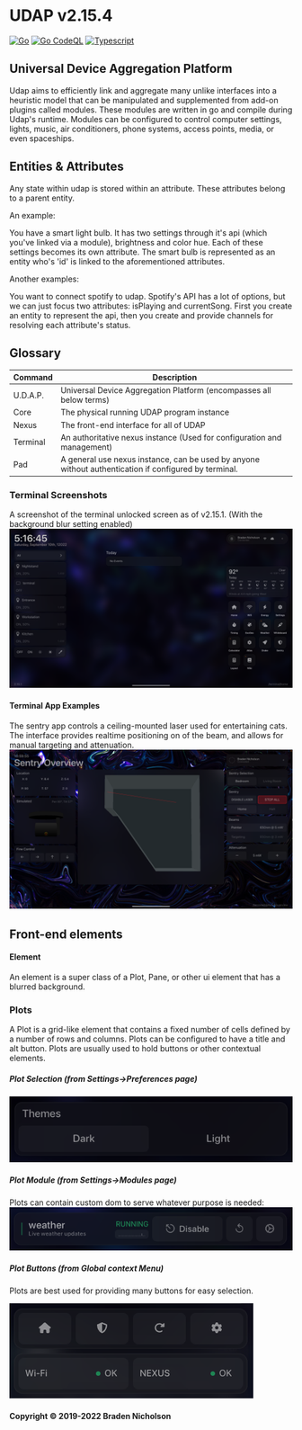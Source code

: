# UDAP v2.15.4

[![Go](https://github.com/bradenn/udap/actions/workflows/go.yml/badge.svg?branch=main)](https://github.com/bradenn/udap/actions/workflows/go.yml)
[![Go CodeQL](https://github.com/bradenn/udap/actions/workflows/codeql-analysis.yml/badge.svg?branch=main)](https://github.com/bradenn/udap/actions/workflows/codeql-analysis.yml)
[![Typescript](https://github.com/bradenn/udap/actions/workflows/ts.yml/badge.svg)](https://github.com/bradenn/udap/actions/workflows/ts.yml)

## Universal Device Aggregation Platform

Udap aims to efficiently link and aggregate many unlike interfaces into a heuristic model that can be manipulated and
supplemented from add-on plugins called modules. These modules are written in go and compile during Udap's runtime.
Modules can be configured to control computer settings, lights, music, air conditioners, phone systems, access points,
media, or even spaceships.

## Entities & Attributes

Any state within udap is stored within an attribute. These attributes belong to a parent entity.

An example:

You have a smart light bulb. It has two settings through it's api (which you've linked via a module), brightness and
color hue. Each of these settings becomes its own attribute. The smart bulb is represented as an entity who's 'id' is
linked to the aforementioned attributes.

Another examples:

You want to connect spotify to udap. Spotify's API has a lot of options, but we can just focus two attributes:
isPlaying and currentSong. First you create an entity to represent the api, then you create and provide channels for
resolving each attribute's status.

## Glossary

| Command  | Description |
|----------| --- |
| U.D.A.P. | Universal Device Aggregation Platform (encompasses all below terms) |
| Core     | The physical running UDAP program instance |
| Nexus    | The front-end interface for all of UDAP |
| Terminal | An authoritative nexus instance (Used for configuration and management) |
| Pad      | A general use nexus instance, can be used by anyone without authentication if configured by terminal. |

### Terminal Screenshots

A screenshot of the terminal unlocked screen as of v2.15.1. (With the background blur setting enabled)
![HomeScreen](./docs/images/home_2.15.1.png)

#### Terminal App Examples

The sentry app controls a ceiling-mounted laser used for entertaining cats. The interface provides realtime positioning
on of the beam, and allows for manual targeting and attenuation.  
![SentryApp](./docs/images/app_sentry.png)

## Front-end elements

#### Element

An element is a super class of a Plot, Pane, or other ui element that has a blurred background.

### Plots

A Plot is a grid-like element that contains a fixed number of cells defined by a number of rows and columns.
Plots can be configured to have a title and alt button. Plots are usually used to hold buttons or other contextual
elements.

##### Plot Selection (from Settings->Preferences page)

![Plot Buttons](./docs/images/plot_buttons.png)

##### Plot Module (from Settings->Modules page)

Plots can contain custom dom to serve whatever purpose is needed:
![Plot Buttons](./docs/images/plot_module.png)

##### Plot Buttons (from Global context Menu)

Plots are best used for providing many buttons for easy selection.

![Plot Buttons](./docs/images/plot_multi.png)

#### Copyright &copy; 2019-2022 Braden Nicholson
